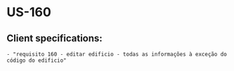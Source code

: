 # US-160


## Client specifications:
    - "requisito 160 - editar edificio - todas as informações à exceção do código do edificio"
